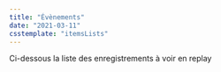 ```yaml
---
title: "Évènements"
date: "2021-03-11"
csstemplate: "itemsLists"
---
```


Ci-dessous la liste des enregistrements à voir en replay
